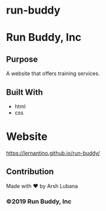 # run-buddy
# Run Buddy, Inc

## Purpose
A website that offers training services.

## Built With
* html
* css

# Website
https://lernantino.github.io/run-buddy/

## Contribution
Made with ♥ by Arsh Lubana

### ©️2019 Run Buddy, Inc
